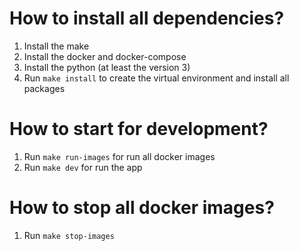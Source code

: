 # How to install all dependencies?

1. Install the make
2. Install the docker and docker-compose
3. Install the python (at least the version 3)
4. Run `make install` to create the virtual environment and install all packages

# How to start for development?

1. Run `make run-images` for run all docker images
2. Run `make dev` for run the app

# How to stop all docker images?

1. Run `make stop-images`

